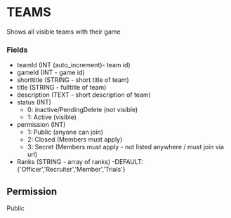 # TEAMS
Shows all visible teams with their game

### Fields

- teamId (INT (auto_increment)- team id)
- gameId (INT - game id)
- shorttitle (STRING - short title of team)
- title (STRING - fulltitle of team)
- description (TEXT - short description of team)
- status (INT)
  - 0: inactive/PendingDelete (not visible)
  - 1: Active (visible)
- permission (INT)
  - 1: Public (anyone can join)
  - 2: Closed (Members must apply)
  - 3: Secret (Members must apply - not listed anywhere / must join via url)
- Ranks (STRING - array of ranks)
  -DEFAULT: {'Officer','Recruiter','Member','Trials'}

## Permission
Public
